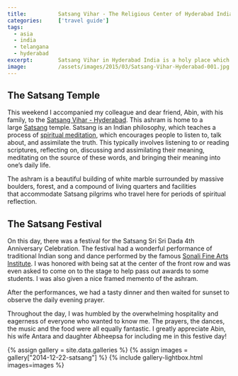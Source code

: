 ```yaml
---
title:			Satsang Vihar - The Religious Center of Hyderabad India
categories:		['travel guide']
tags:
  - asia
  - india
  - telangana
  - hyderabad
excerpt:		Satsang Vihar in Hyderabad India is a holy place which welcomed me to their anniversary festival and honored me in the most surprising of ways.
image:			/assets/images/2015/03/Satsang-Vihar-Hyderabad-001.jpg
---
```


## The Satsang Temple

This weekend I accompanied my colleague and dear friend, Abin, with his family, to the [Satsang Vihar - Hyderabad](http://satsanghyderabad.org/). This ashram is home to a large [Satsang](http://www.satsang.org.in/) temple. Satsang is an Indian philosophy, which teaches a process of [spiritual meditation](https://medium.com/@AbinChowdhury/the-powerful-radha-soami-and-shabd-yoga-1a5e9078bf0e), which encourages people to listen to, talk about, and assimilate the truth. This typically involves listening to or reading scriptures, reflecting on, discussing and assimilating their meaning, meditating on the source of these words, and bringing their meaning into one’s daily life.

The ashram is a beautiful building of white marble surrounded by massive boulders, forest, and a compound of living quarters and facilities that accommodate Satsang pilgrims who travel here for periods of spiritual reflection.

## The Satsang Festival

On this day, there was a festival for the Satsang Sri Sri Dada 4th Anniversary Celebration. The festival had a wonderful performance of traditional Indian song and dance performed by the famous [Sonali Fine Arts Institute](https://www.facebook.com/Sonaliacademyoffinearts/). I was honored with being sat at the center of the front row and was even asked to come on to the stage to help pass out awards to some students. I was also given a nice framed memento of the ashram.

After the performances, we had a tasty dinner and then waited for sunset to observe the daily evening prayer.

Throughout the day, I was humbled by the overwhelming hospitality and eagerness of everyone who wanted to know me. The prayers, the dances, the music and the food were all equally fantastic. I greatly appreciate Abin, his wife Antara and daughter Abheepsa for including me in this festive day!

{% assign gallery = site.data.galleries %}
{% assign images = gallery["2014-12-22-satsang"] %}
{% include gallery-lightbox.html images=images %}
